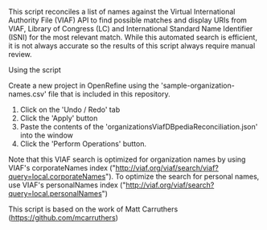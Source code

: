 This script reconciles a list of names against the Virtual International Authority File (VIAF) API to find possible matches and display URIs from VIAF, Library of Congress (LC) and International Standard Name Identifier (ISNI) 
for the most relevant match. While this automated search is efficient, it is not always accurate so the results of this script always require manual review.

Using the script

Create a new project in OpenRefine using the 'sample-organization-names.csv' file that is included in this repository. 

1. Click on the 'Undo / Redo' tab
2. Click the 'Apply' button
3. Paste the contents of the 'organizationsViafDBpediaReconciliation.json' into the window
4. Click the 'Perform Operations' button.

Note that this VIAF search is optimized for organization names by using VIAF's corporateNames index ("http://viaf.org/viaf/search/viaf?query=local.corporateNames"). 
To optimize the search for personal names, use VIAF's personalNames index ("http://viaf.org/viaf/search?query=local.personalNames")


This script is based on the work of Matt Carruthers (https://github.com/mcarruthers)